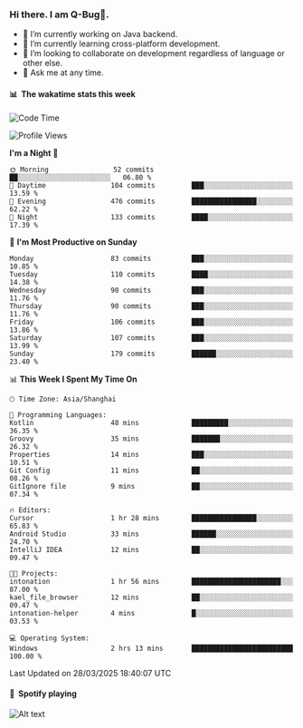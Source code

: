 ### Hi there. I am Q-Bug🐞.

- 🔭 I’m currently working on Java backend.
- 🌱 I’m currently learning cross-platform development.
- 👯 I’m looking to collaborate on development regardless of language or other else.
- 💬 Ask me at any time.

#### 📊 &nbsp;**The wakatime stats this week**  
<!--START_SECTION:waka-->
![Code Time](http://img.shields.io/badge/Code%20Time-299%20hrs%2059%20mins-blue)

![Profile Views](http://img.shields.io/badge/Profile%20Views-0-blue)

**I'm a Night 🦉** 

```text
🌞 Morning                52 commits          ██░░░░░░░░░░░░░░░░░░░░░░░   06.80 % 
🌆 Daytime                104 commits         ███░░░░░░░░░░░░░░░░░░░░░░   13.59 % 
🌃 Evening                476 commits         ████████████████░░░░░░░░░   62.22 % 
🌙 Night                  133 commits         ████░░░░░░░░░░░░░░░░░░░░░   17.39 % 
```
📅 **I'm Most Productive on Sunday** 

```text
Monday                   83 commits          ███░░░░░░░░░░░░░░░░░░░░░░   10.85 % 
Tuesday                  110 commits         ████░░░░░░░░░░░░░░░░░░░░░   14.38 % 
Wednesday                90 commits          ███░░░░░░░░░░░░░░░░░░░░░░   11.76 % 
Thursday                 90 commits          ███░░░░░░░░░░░░░░░░░░░░░░   11.76 % 
Friday                   106 commits         ███░░░░░░░░░░░░░░░░░░░░░░   13.86 % 
Saturday                 107 commits         ███░░░░░░░░░░░░░░░░░░░░░░   13.99 % 
Sunday                   179 commits         ██████░░░░░░░░░░░░░░░░░░░   23.40 % 
```


📊 **This Week I Spent My Time On** 

```text
🕑︎ Time Zone: Asia/Shanghai

💬 Programming Languages: 
Kotlin                   48 mins             █████████░░░░░░░░░░░░░░░░   36.35 % 
Groovy                   35 mins             ███████░░░░░░░░░░░░░░░░░░   26.32 % 
Properties               14 mins             ███░░░░░░░░░░░░░░░░░░░░░░   10.51 % 
Git Config               11 mins             ██░░░░░░░░░░░░░░░░░░░░░░░   08.26 % 
GitIgnore file           9 mins              ██░░░░░░░░░░░░░░░░░░░░░░░   07.34 % 

🔥 Editors: 
Cursor                   1 hr 28 mins        ████████████████░░░░░░░░░   65.83 % 
Android Studio           33 mins             ██████░░░░░░░░░░░░░░░░░░░   24.70 % 
IntelliJ IDEA            12 mins             ██░░░░░░░░░░░░░░░░░░░░░░░   09.47 % 

🐱‍💻 Projects: 
intonation               1 hr 56 mins        ██████████████████████░░░   87.00 % 
kael_file_browser        12 mins             ██░░░░░░░░░░░░░░░░░░░░░░░   09.47 % 
intonation-helper        4 mins              █░░░░░░░░░░░░░░░░░░░░░░░░   03.53 % 

💻 Operating System: 
Windows                  2 hrs 13 mins       █████████████████████████   100.00 % 
```


 Last Updated on 28/03/2025 18:40:07 UTC
<!--END_SECTION:waka-->

#### 🎵 &nbsp;**Spotify playing**  
![Alt text](https://spotify-recently-played-readme.vercel.app/api?user=e5y1o4x7kdt9kf2blu4wvmb4s&unique={true|1|on|yes})
